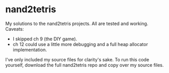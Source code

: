 # nand2tetris

My solutions to the nand2tetris projects. All are tested and working.
Caveats:
- I skipped ch 9 (the DIY game).
- ch 12 could use a little more debugging and a full heap allocator implementation.

I've only included my source files for clarity's sake. To run this code yourself, download the full nand2tetris repo and copy over my source files.
